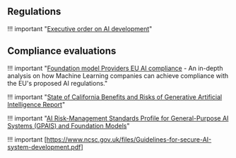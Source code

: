 ## Regulations
!!! important "[Executive order on AI development](https://www.whitehouse.gov/briefing-room/presidential-actions/2023/10/30/executive-order-on-the-safe-secure-and-trustworthy-development-and-use-of-artificial-intelligence/)"

## Compliance evaluations
!!! important "[Foundation model Providers EU AI compliance](https://crfm.stanford.edu/2023/06/15/eu-ai-act.html) - An in-depth analysis on how Machine Learning companies can achieve compliance with the EU's proposed AI regulations."

!!! important "[State of California Benefits and Risks of Generative Artificial Intelligence Report](https://www.govops.ca.gov/wp-content/uploads/sites/11/2023/11/GenAI-EO-1-Report_FINAL.pdf)"

!!! important "[AI Risk-Management Standards Profile for General-Purpose AI Systems (GPAIS) and Foundation Models](https://cltc.berkeley.edu/wp-content/uploads/2023/11/Berkeley-GPAIS-Foundation-Model-Risk-Management-Standards-Profile-v1.0.pdf)"

!!! important [https://www.ncsc.gov.uk/files/Guidelines-for-secure-AI-system-development.pdf]
